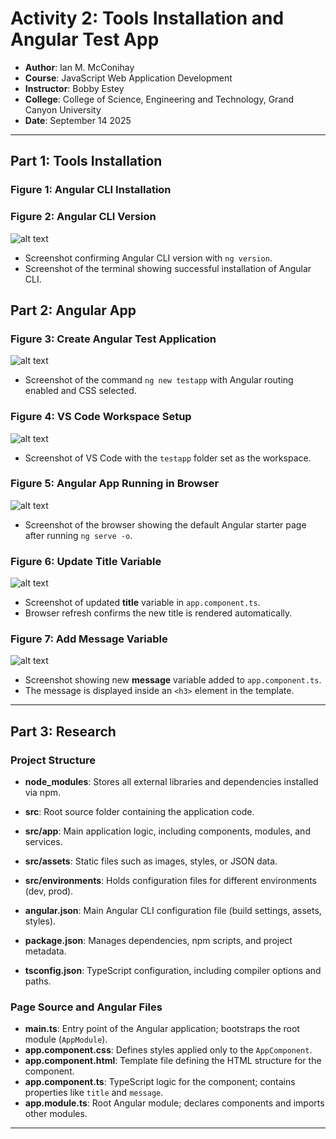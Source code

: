 # Activity 2: Tools Installation and Angular Test App

- **Author**: Ian M. McConihay  
- **Course**: JavaScript Web Application Development  
- **Instructor**: Bobby Estey  
- **College**: College of Science, Engineering and Technology, Grand Canyon University  
- **Date**: September 14 2025  

---

## Part 1: Tools Installation

### Figure 1: Angular CLI Installation
### Figure 2: Angular CLI Version
![alt text](screenshot-ng-version.png)  
- Screenshot confirming Angular CLI version with `ng version`.  
- Screenshot of the terminal showing successful installation of Angular CLI.  

## Part 2: Angular App

### Figure 3: Create Angular Test Application
![alt text](screenshot-angular-cli.png)  
- Screenshot of the command `ng new testapp` with Angular routing enabled and CSS selected.  

### Figure 4: VS Code Workspace Setup
![alt text](screenshot-vscode-workspace.png)  
- Screenshot of VS Code with the `testapp` folder set as the workspace.  

### Figure 5: Angular App Running in Browser
![alt text](screenshot-ng-serve.png)  
- Screenshot of the browser showing the default Angular starter page after running `ng serve -o`.  

### Figure 6: Update Title Variable
![alt text](screenshot-title-change.png)  
- Screenshot of updated **title** variable in `app.component.ts`.  
- Browser refresh confirms the new title is rendered automatically.  

### Figure 7: Add Message Variable
![alt text](screenshot-message-change.png)  
- Screenshot showing new **message** variable added to `app.component.ts`.  
- The message is displayed inside an `<h3>` element in the template.  

---

## Part 3: Research

### Project Structure

- **node_modules**: Stores all external libraries and dependencies installed via npm.  
- **src**: Root source folder containing the application code.  
- **src/app**: Main application logic, including components, modules, and services.  
- **src/assets**: Static files such as images, styles, or JSON data.  
- **src/environments**: Holds configuration files for different environments (dev, prod).  

- **angular.json**: Main Angular CLI configuration file (build settings, assets, styles).  
- **package.json**: Manages dependencies, npm scripts, and project metadata.  
- **tsconfig.json**: TypeScript configuration, including compiler options and paths.  

### Page Source and Angular Files

- **main.ts**: Entry point of the Angular application; bootstraps the root module (`AppModule`).  
- **app.component.css**: Defines styles applied only to the `AppComponent`.  
- **app.component.html**: Template file defining the HTML structure for the component.  
- **app.component.ts**: TypeScript logic for the component; contains properties like `title` and `message`.  
- **app.module.ts**: Root Angular module; declares components and imports other modules.  

---
